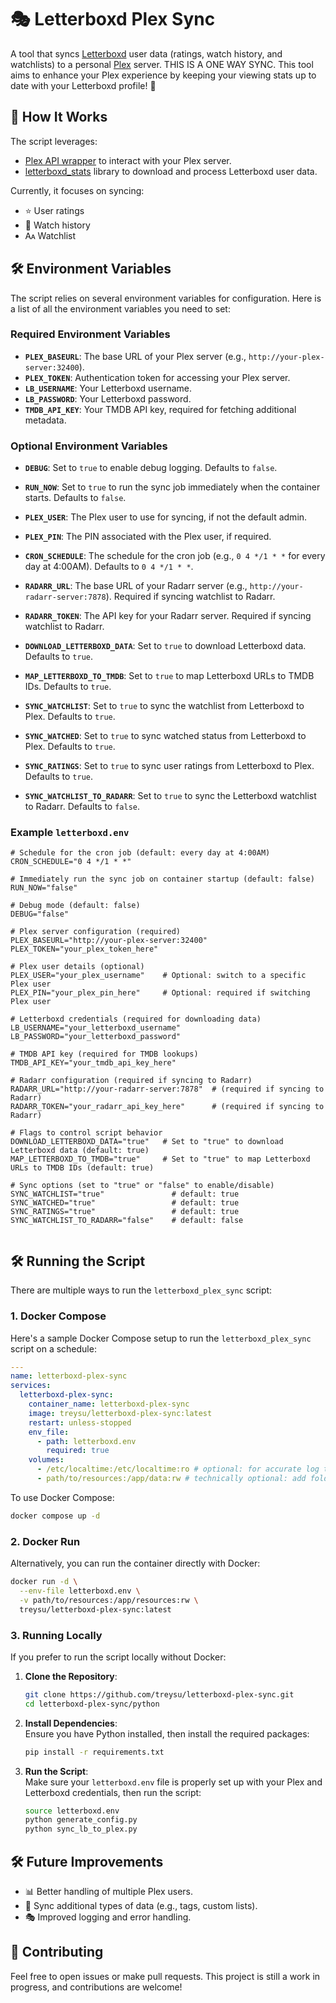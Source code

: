 # 🎭 Letterboxd Plex Sync

A tool that syncs [Letterboxd](https://letterboxd.com/) user data (ratings, watch history, and watchlists) to a personal [Plex](https://www.plex.tv/) server. THIS IS A ONE WAY SYNC. This tool aims to enhance your Plex experience by keeping your viewing stats up to date with your Letterboxd profile! 🚀

## 🔧 How It Works

The script leverages:
- [Plex API wrapper](https://github.com/pkkid/python-plexapi) to interact with your Plex server.
- [letterboxd_stats](https://github.com/mBaratta96/letterboxd_stats) library to download and process Letterboxd user data.

Currently, it focuses on syncing:
- ⭐ User ratings
- 📜 Watch history
- 🗛 Watchlist

## 🛠️ Environment Variables

The script relies on several environment variables for configuration. Here is a list of all the environment variables you need to set:

### Required Environment Variables
- **`PLEX_BASEURL`**: The base URL of your Plex server (e.g., `http://your-plex-server:32400`).
- **`PLEX_TOKEN`**: Authentication token for accessing your Plex server.
- **`LB_USERNAME`**: Your Letterboxd username.
- **`LB_PASSWORD`**: Your Letterboxd password.
- **`TMDB_API_KEY`**: Your TMDB API key, required for fetching additional metadata.

### Optional Environment Variables
- **`DEBUG`**: Set to `true` to enable debug logging. Defaults to `false`.
- **`RUN_NOW`**: Set to `true` to run the sync job immediately when the container starts. Defaults to `false`.
  
- **`PLEX_USER`**: The Plex user to use for syncing, if not the default admin.
- **`PLEX_PIN`**: The PIN associated with the Plex user, if required.
- **`CRON_SCHEDULE`**: The schedule for the cron job (e.g., `0 4 */1 * *` for every day at 4:00AM). Defaults to `0 4 */1 * *`.

- **`RADARR_URL`**: The base URL of your Radarr server (e.g., `http://your-radarr-server:7878`). Required if syncing watchlist to Radarr.
- **`RADARR_TOKEN`**: The API key for your Radarr server. Required if syncing watchlist to Radarr.

- **`DOWNLOAD_LETTERBOXD_DATA`**: Set to `true` to download Letterboxd data. Defaults to `true`.
- **`MAP_LETTERBOXD_TO_TMDB`**: Set to `true` to map Letterboxd URLs to TMDB IDs. Defaults to `true`.
- **`SYNC_WATCHLIST`**: Set to `true` to sync the watchlist from Letterboxd to Plex. Defaults to `true`.
- **`SYNC_WATCHED`**: Set to `true` to sync watched status from Letterboxd to Plex. Defaults to `true`.
- **`SYNC_RATINGS`**: Set to `true` to sync user ratings from Letterboxd to Plex. Defaults to `true`.
- **`SYNC_WATCHLIST_TO_RADARR`**: Set to `true` to sync the Letterboxd watchlist to Radarr. Defaults to `false`.


### Example `letterboxd.env`
```env
# Schedule for the cron job (default: every day at 4:00AM)
CRON_SCHEDULE="0 4 */1 * *"

# Immediately run the sync job on container startup (default: false)
RUN_NOW="false"

# Debug mode (default: false)
DEBUG="false"

# Plex server configuration (required)
PLEX_BASEURL="http://your-plex-server:32400"
PLEX_TOKEN="your_plex_token_here"

# Plex user details (optional)
PLEX_USER="your_plex_username"    # Optional: switch to a specific Plex user
PLEX_PIN="your_plex_pin_here"     # Optional: required if switching Plex user

# Letterboxd credentials (required for downloading data)
LB_USERNAME="your_letterboxd_username"
LB_PASSWORD="your_letterboxd_password"

# TMDB API key (required for TMDB lookups)
TMDB_API_KEY="your_tmdb_api_key_here"

# Radarr configuration (required if syncing to Radarr)
RADARR_URL="http://your-radarr-server:7878"  # (required if syncing to Radarr)
RADARR_TOKEN="your_radarr_api_key_here"      # (required if syncing to Radarr)

# Flags to control script behavior
DOWNLOAD_LETTERBOXD_DATA="true"   # Set to "true" to download Letterboxd data (default: true)
MAP_LETTERBOXD_TO_TMDB="true"     # Set to "true" to map Letterboxd URLs to TMDB IDs (default: true)

# Sync options (set to "true" or "false" to enable/disable)
SYNC_WATCHLIST="true"               # default: true
SYNC_WATCHED="true"                 # default: true
SYNC_RATINGS="true"                 # default: true
SYNC_WATCHLIST_TO_RADARR="false"    # default: false


```

## 🛠️ Running the Script

There are multiple ways to run the `letterboxd_plex_sync` script:

### 1. Docker Compose

Here's a sample Docker Compose setup to run the `letterboxd_plex_sync` script on a schedule:

```yaml
---
name: letterboxd-plex-sync
services:
  letterboxd-plex-sync:
    container_name: letterboxd-plex-sync
    image: treysu/letterboxd-plex-sync:latest
    restart: unless-stopped
    env_file:
      - path: letterboxd.env
        required: true
    volumes:
      - /etc/localtime:/etc/localtime:ro # optional: for accurate log times
      - path/to/resources:/app/data:rw # technically optional: add folder to avoid regenerating lb to tmdb mapping CSV file
```

To use Docker Compose:

```sh
docker compose up -d
```

### 2. Docker Run

Alternatively, you can run the container directly with Docker:

```sh
docker run -d \
  --env-file letterboxd.env \
  -v path/to/resources:/app/resources:rw \
  treysu/letterboxd-plex-sync:latest
```

### 3. Running Locally

If you prefer to run the script locally without Docker:

1. **Clone the Repository**:  
   ```sh
   git clone https://github.com/treysu/letterboxd-plex-sync.git
   cd letterboxd-plex-sync/python
   ```

2. **Install Dependencies**:  
   Ensure you have Python installed, then install the required packages:
   ```sh
   pip install -r requirements.txt
   ```

3. **Run the Script**:  
   Make sure your `letterboxd.env` file is properly set up with your Plex and Letterboxd credentials, then run the script:
   ```sh
   source letterboxd.env
   python generate_config.py
   python sync_lb_to_plex.py
   ```

## 🛠️ Future Improvements

- 📊 Better handling of multiple Plex users.
- 🔄 Sync additional types of data (e.g., tags, custom lists).
- 🎭 Improved logging and error handling.

## 📣 Contributing

Feel free to open issues or make pull requests. This project is still a work in progress, and contributions are welcome!

